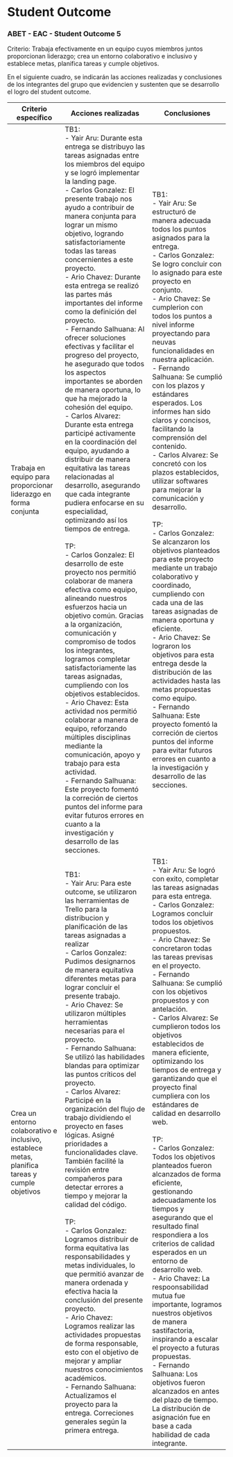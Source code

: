 # Student Outcome

### ABET - EAC - Student Outcome 5

Criterio: Trabaja efectivamente en un equipo cuyos miembros juntos proporcionan liderazgo; crea un entorno colaborativo e inclusivo y establece metas, planifica tareas y cumple objetivos.

En el siguiente cuadro, se indicarán las acciones realizadas y conclusiones
de los integrantes del grupo que evidencien y sustenten que se desarrollo el
logro del student outcome.
<table>
    <thead>
        <tr>
            <th>Criterio específico</th>
            <th>Acciones realizadas</th>
            <th>Conclusiones</th>
        </tr>
    </thead>
    <tbody>
        <tr>
            <td>Trabaja en equipo para proporcionar liderazgo en forma conjunta</td>
            <td>
                TB1: <br/>
                - Yair Aru: Durante esta entrega se distribuyo las tareas asignadas entre los miembros del equipo y se logró implementar la landing page.<br/>
                - Carlos Gonzalez: El presente trabajo nos ayudo a contribuir de manera conjunta para lograr un mismo objetivo, logrando satisfactoriamente todas las tareas concernientes a este proyecto.<br/>
                - Ario Chavez: Durante esta entrega se realizó las partes más importantes del informe como la definición del proyecto. <br/>
                - Fernando Salhuana: Al ofrecer soluciones efectivas y facilitar el progreso del proyecto, he asegurado que todos los aspectos importantes se aborden de manera oportuna, lo que ha mejorado la cohesión del equipo. <br/>
                - Carlos Alvarez: Durante esta entrega participé activamente en la coordinación del equipo, ayudando a distribuir de manera equitativa las tareas relacionadas al desarrollo, asegurando que cada integrante pudiera enfocarse en su especialidad, optimizando así los tiempos de entrega.
                <br/>
                <br/>
            TP: <br/>
                - Carlos Gonzalez: El desarrollo de este proyecto nos permitió colaborar de manera efectiva como equipo, alineando nuestros esfuerzos hacia un objetivo común. Gracias a la organización, comunicación y compromiso de todos los integrantes, logramos completar satisfactoriamente las tareas asignadas, cumpliendo con los objetivos establecidos.<br/>
                - Ario Chavez: Esta actividad nos permitió colaborar a manera de equipo, reforzando múltiples disciplinas mediante la comunicación, apoyo y trabajo para esta actividad. <br/>
                - Fernando Salhuana: Este proyecto fomentó la correción de ciertos puntos del informe para evitar futuros errores en cuanto a la investigación y desarrollo de las secciones. <br/>
            </td>
            <td>
                TB1: <br/>
                - Yair Aru: Se estructuró de manera adecuada todos los puntos asignados para la entrega.<br/>
                - Carlos Gonzalez: Se logro concluir con lo asignado para este proyecto en conjunto.<br/>
                - Ario Chavez: Se cumplerion con todos los puntos a nivel informe proyectando para neuvas funcionalidades en nuestra aplicación. <br/>
                - Fernando Salhuana: Se cumplió con los plazos y estándares esperados. Los informes han sido claros y concisos, facilitando la comprensión del contenido.<br/>
                - Carlos Alvarez: Se concretó con los plazos establecidos, utilizar softwares para mejorar la comunicación y desarrollo.
                <br/>
                <br/>
                TP: <br/>
                - Carlos Gonzalez: Se alcanzaron los objetivos planteados para este proyecto mediante un trabajo colaborativo y coordinado, cumpliendo con cada una de las tareas asignadas de manera oportuna y eficiente.<br/>
                - Ario Chavez: Se lograron los objetivos para esta entrega desde la distribución de las actividades hasta las metas propuestas como equipo.<br/>
                - Fernando Salhuana: Este proyecto fomentó la correción de ciertos puntos del informe para evitar futuros errores en cuanto a la investigación y desarrollo de las secciones. <br/>
            </td>
        </tr>
        <tr>
            <td>Crea un entorno colaborativo e inclusivo, establece metas, planifica tareas y cumple objetivos</td>
            <td>
                TB1: <br/>
                - Yair Aru: Para este outcome, se utilizaron las herramientas de Trello para la distribucion y planificación de las tareas asignadas a realizar<br/>
                - Carlos Gonzalez: Pudimos designarnos de manera equitativa diferentes metas para lograr concluir el presente trabajo.<br/>
                - Ario Chavez: Se utilizaron múltiples herramientas necesarias para el proyecto. <br/>
                - Fernando Salhuana: Se utilizó las habilidades blandas para optimizar las puntos críticos del proyecto. <br/>
                - Carlos Alvarez: Participé en la organización del flujo de trabajo dividiendo el proyecto en fases lógicas. Asigné prioridades a funcionalidades clave. También facilité la revisión entre compañeros para detectar errores a tiempo y mejorar la calidad del código.
                <br/>
                <br/>
                TP: <br/>
                - Carlos Gonzalez: Logramos distribuir de forma equitativa las responsabilidades y metas individuales, lo que permitió avanzar de manera ordenada y efectiva hacia la conclusión del presente proyecto.<br/>
                - Ario Chavez: Logramos realizar las actividades propuestas de forma responsable, esto con el objetivo de mejorar y ampliar nuestros conocimientos académicos. <br/>
                - Fernando Salhuana: Actualizamos el proyecto para la entrega. Correciones generales según la primera entrega. <br/>
            </td>
            <td>
                TB1: <br/>
                - Yair Aru: Se logró con exito, completar las tareas asignadas para esta entrega.<br/>
                - Carlos Gonzalez: Logramos concluir todos los objetivos propuestos.<br/>
                - Ario Chavez: Se concretaron todas las tareas previsas en el proyecto. <br/>
                - Fernando Salhuana: Se cumplió con los objetivos propuestos y con antelación. <br/>
                - Carlos Alvarez: Se cumplieron todos los objetivos establecidos de manera eficiente, optimizando los tiempos de entrega y garantizando que el proyecto final cumpliera con los estándares de calidad en desarrollo web.
                <br/>
                <br/>
                TP: <br/>
                - Carlos Gonzalez: Todos los objetivos planteados fueron alcanzados de forma eficiente, gestionando adecuadamente los tiempos y asegurando que el resultado final respondiera a los criterios de calidad esperados en un entorno de desarrollo web.<br/>
                - Ario Chavez: La respoonsabilidad mutua fue importante, logramos nuestros objetivos de manera sastifactoria, inspirando a escalar el proyecto a futuras propuestas. <br/>
                - Fernando Salhuana: Los objetivos fueron alcanzados en antes del plazo de tiempo. La distribución de asignación fue en base a cada habilidad de cada integrante. <br/>
            </td>
        </tr>
    </tbody>
</table>
